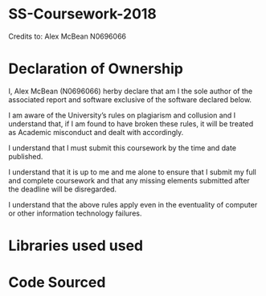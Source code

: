 # SS-Coursework-2018

Credits to:
Alex McBean
N0696066

# Declaration of Ownership 

I, Alex McBean (N0696066) herby declare that am I the sole author of the associated report and software exclusive of the software declared below.

I am aware of the University’s rules on plagiarism and collusion and I understand that, if I am found to have broken these rules, it will be treated as Academic misconduct and dealt with accordingly.

I understand that I must submit this coursework by the time and date published.

I understand that it is up to me and me alone to ensure that I submit my full and complete coursework and that any missing elements submitted after the deadline will be disregarded.

I understand that the above rules apply even in the eventuality of computer or other information technology failures.

# Libraries used used


# Code Sourced
